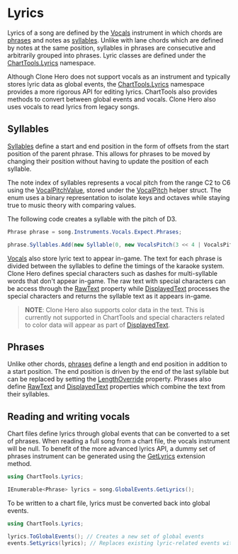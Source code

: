 ﻿# Lyrics
Lyrics of a song are defined by the [Vocals](~/api/ChartTools.Vocals.yml) instrument in which chords are [phrases](~/api/ChartTools.Lyrics.Phrase.yml) and notes as [syllables](~/api/ChartTools.Lyrics.Syllable.yml). Unlike with lane chords which are defined by notes at the same position, syllables in phrases are consecutive and arbitrarily grouped into phrases. Lyric classes are defined under the [ChartTools.Lyrics](~/api/ChartTools.Lyrics.yml) namespace.

Although Clone Hero does not support vocals as an instrument and typically stores lyric data as global events, the [ChartTools.Lyrics](~/api/ChartTools.Lyrics.yml) namespace provides a more rigorous API for editing lyrics. ChartTools also provides methods to convert between global events and vocals. Clone Hero also uses vocals to read lyrics from legacy songs.

## Syllables
[Syllables](~/api/ChartTools.Lyrics.Syllable.yml) define a start and end position in the form of offsets from the start position of the parent phrase. This allows for phrases to be moved by changing their position without having to update the position of each syllable.

The note index of syllables represents a vocal pitch from the range C2 to C6 using the [VocalPitchValue](~/api/ChartTools.Lyrics.VocalPitchValue.yml), stored under the [VocalPitch](~/api/ChartTools.Lyrics.VocalsPitch.yml) helper struct. The enum uses a binary representation to isolate keys and octaves while staying true to music theory with comparing values.

The following code creates a syllable with the pitch of D3.

```csharp
Phrase phrase = song.Instruments.Vocals.Expect.Phrases;

phrase.Syllables.Add(new Syllable(0, new VocalsPitch(3 << 4 | VocalsPitch.D));
```

[Vocals](~/api/ChartTools.Vocals.yml) also store lyric text to appear in-game. The text for each phrase is divided between the syllables to define the timings of the karaoke system. Clone Hero defines special characters such as dashes for multi-syllable words that don't appear in-game. The raw text with special characters can be access through the [RawText](~/api/ChartTools.Lyrics.Syllable.yml#ChartTools_Lyrics_Syllable_RawText) property while [DisplayedText](~/api/ChartTools.Lyrics.Syllable.yml#ChartTools_Lyrics_Syllable_DisplayedText) processes the special characters and returns the syllable text as it appears in-game.

> **NOTE**: Clone Hero also supports color data in the text. This is currently not supported in ChartTools and special characters related to color data will appear as part of [DisplayedText](~/api/ChartTools.Lyrics.Syllable.yml#ChartTools_Lyrics_Syllable_DisplayedText).

## Phrases
Unlike other chords, [phrases](~/api/ChartTools.Lyrics.Phrase.yml) define a length and end position in addition to a start position. The end position is driven by the end of the last syllable but can be replaced by setting the [LengthOverride](~/api/ChartTools.Lyrics.Phrase.yml#ChartTools_Lyrics_Phrase_LengthOverride) property. Phrases also define [RawText](~/api/ChartTools.Lyrics.Syllable.yml#ChartTools_Lyrics_Phrase_RawText) and [DisplayedText](~/api/ChartTools.Lyrics.Syllable.yml#ChartTools_Lyrics_Phrase_DisplayedText) properties which combine the text from their syllables.

## Reading and writing vocals
Chart files define lyrics through global events that can be converted to a set of phrases. When reading a full song from a chart file, the vocals instrument will be null. To benefit of the more advanced lyrics API, a dummy set of phrases instrument can be generated using the [GetLyrics](~/api/ChartTools.Events.EventExtensions.yml#ChartTools_Events_EventExtensions_GetLyrics_System_Collections_Generic_IEnumerable_ChartTools_Events_GlobalEvent__) extension method.

```csharp
using ChartTools.Lyrics;

IEnumerable<Phrase> lyrics = song.GlobalEvents.GetLyrics();
```

To be written to a chart file, lyrics must be converted back into global events.

```csharp
using ChartTools.Lyrics;

lyrics.ToGlobalEvents(); // Creates a new set of global events
events.SetLyrics(lyrics); // Replaces existing lyric-related events with new events making up the phrases
```

